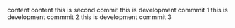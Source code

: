 content content
this is second commit
this is development commmit 1
this is development commmit 2
this is development commmit 3
